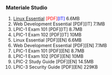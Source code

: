 ### Materiale Studio

1.  [Linux Essential](https://github.com/ArchItalia/eBooks/blob/main/LPI-Learning-Material-010-160-it.pdf) <font color=red>[PDF]</font><font color=blue>[IT]</font> 6.6MB
2.  Web Development Essential [PDF][IT] 7.1MB
3.  LPIC-1 Exam 101 [PDF][IT] 8.7MB
4.  LPIC-1 Exam 102 [PDF][IT] 10MB
5.  Linux Essential [PDF][EN] 6.6MB
6.  Web Development Essential [PDF][EN] 7.1MB
7.  LPIC-1 Exam 101 [PDF][EN] 8.7MB
8.  LPIC-1 Exam 102 [PDF][EN] 10MB
9.  LPIC-2 Study Guide [PDF][EN] 14.5MB
10. LPIC-3 Security Guide [PDF][EN] 229KB
